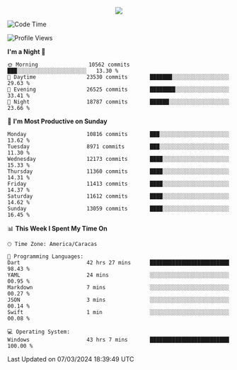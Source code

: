 <p align="center">
  <a href="http://www.github.com/thevacs">
    <img src="https://github-readme-streak-stats.herokuapp.com/?user=thevacs&stroke=ffffff&background=1c1917&ring=0891b2&fire=0891b2&currStreakNum=ffffff&currStreakLabel=0891b2&sideNums=ffffff&sideLabels=ffffff&dates=ffffff&hide_border=true" />
  </a>
</p>

<!--START_SECTION:waka-->
![Code Time](http://img.shields.io/badge/Code%20Time-2%2C118%20hrs%204%20mins-blue)

![Profile Views](http://img.shields.io/badge/Profile%20Views-4-blue)

**I'm a Night 🦉** 

```text
🌞 Morning                10562 commits       ███░░░░░░░░░░░░░░░░░░░░░░   13.30 % 
🌆 Daytime                23530 commits       ███████░░░░░░░░░░░░░░░░░░   29.63 % 
🌃 Evening                26525 commits       ████████░░░░░░░░░░░░░░░░░   33.41 % 
🌙 Night                  18787 commits       ██████░░░░░░░░░░░░░░░░░░░   23.66 % 
```
📅 **I'm Most Productive on Sunday** 

```text
Monday                   10816 commits       ███░░░░░░░░░░░░░░░░░░░░░░   13.62 % 
Tuesday                  8971 commits        ███░░░░░░░░░░░░░░░░░░░░░░   11.30 % 
Wednesday                12173 commits       ████░░░░░░░░░░░░░░░░░░░░░   15.33 % 
Thursday                 11360 commits       ████░░░░░░░░░░░░░░░░░░░░░   14.31 % 
Friday                   11413 commits       ████░░░░░░░░░░░░░░░░░░░░░   14.37 % 
Saturday                 11612 commits       ████░░░░░░░░░░░░░░░░░░░░░   14.62 % 
Sunday                   13059 commits       ████░░░░░░░░░░░░░░░░░░░░░   16.45 % 
```


📊 **This Week I Spent My Time On** 

```text
🕑︎ Time Zone: America/Caracas

💬 Programming Languages: 
Dart                     42 hrs 27 mins      █████████████████████████   98.43 % 
YAML                     24 mins             ░░░░░░░░░░░░░░░░░░░░░░░░░   00.95 % 
Markdown                 7 mins              ░░░░░░░░░░░░░░░░░░░░░░░░░   00.27 % 
JSON                     3 mins              ░░░░░░░░░░░░░░░░░░░░░░░░░   00.14 % 
Swift                    1 min               ░░░░░░░░░░░░░░░░░░░░░░░░░   00.08 % 

💻 Operating System: 
Windows                  43 hrs 7 mins       █████████████████████████   100.00 % 
```


 Last Updated on 07/03/2024 18:39:49 UTC
<!--END_SECTION:waka-->
